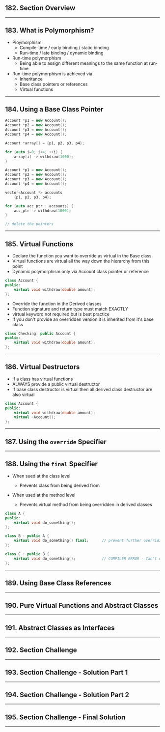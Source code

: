 ## 182. Section Overview

***

## 183. What is Polymorphism?

* Ploymorphism
    - Compile-time / early binding / static binding
    - Run-time / late binding / dynamic binding
* Run-time polymorphism
    - Being able to assign different meanings to the same function at run-time
* Run-time polymorphism is achieved via
    - Inheritance
    - Base class pointers or references
    - Virtual functions

***

## 184. Using a Base Class Pointer

```c++
Account *p1 = new Account();
Account *p2 = new Account();
Account *p3 = new Account();
Account *p4 = new Account();

Account *array[] = {p1, p2, p3, p4};

for (auto i=0; i<4; ++i) {
    array[i] -> withdraw(1000);
}
```

```c++
Account *p1 = new Account();
Account *p2 = new Account();
Account *p3 = new Account();
Account *p4 = new Account();

vector<Account *> accounts
    {p1, p2, p3, p4};

for (auto acc_ptr : accounts) {
    acc_ptr -> withdraw(1000);
}

// delete the pointers
```
***

## 185. Virtual Functions

* Declare the function you want to override as virtual in the Base class
* Virtual functions are virtual all the way down the hierarchy from this point
* Dynamic polymorphism only via Account class pointer or reference 

```c++
class Account {
public:
    virtual void withdraw(double amount);
};
```

* Override the function in the Derived classes
* Function signature and return type must match EXACTLY
* virtual keyword not required but is best practice
* If you don't provide an overridden version it is inherited from it's base class

```c++
class Checking: public Account {
public:
    virtual void withdraw(double amount);
};
```
***

## 186. Virtual Destructors

* If a class has virtual functions
* ALWAYS provide a public virtual destructor
* If base class destructor is virtual then all derived class destructor are also virtual

```c++
class Account {
public:
    virtual void withdraw(double amount);
    virtual ~Account();
};
```

***

## 187. Using the `override` Specifier

***

## 188. Using the `final` Specifier

* When sued at the class level
    - Prevents class from being derived from

* When used at the method level
    - Prevents virtual method from being overridden in derived classes

```c++
class A {
public:
    virtual void do_something();
};

class B : public A {
    virtual void do_something() final;      // prevent further overriding
};

class C : public B {
    virtual void do_something();            // COMPILER ERROR - Can't override
};
```

***

## 189. Using Base Class References

***

## 190. Pure Virtual Functions and Abstract Classes

***

## 191. Abstract Classes as Interfaces

***

## 192. Section Challenge

***

## 193. Section Challenge - Solution Part 1

***

## 194. Section Challenge - Solution Part 2

***

## 195. Section Challenge - Final Solution

***
